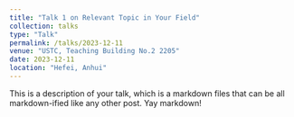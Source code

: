 ```yaml
---
title: "Talk 1 on Relevant Topic in Your Field"
collection: talks
type: "Talk"
permalink: /talks/2023-12-11
venue: "USTC, Teaching Building No.2 2205"
date: 2023-12-11
location: "Hefei, Anhui"
---
```


This is a description of your talk, which is a markdown files that can be all markdown-ified like any other post. Yay markdown!